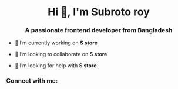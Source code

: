 <h1 align="center">Hi 👋, I'm Subroto roy</h1>
<h3 align="center">A passionate frontend developer from Bangladesh</h3>

- 🔭 I’m currently working on **S store**

- 👯 I’m looking to collaborate on **S store**

- 🤝 I’m looking for help with **S store**

<h3 align="left">Connect with me:</h3>
<p align="left">
</p>
